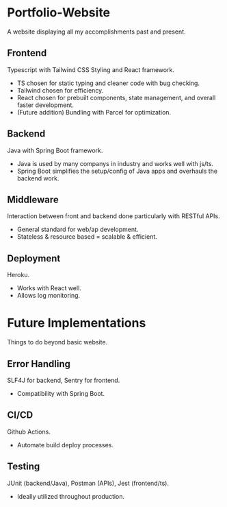 # Portfolio-Website
A website displaying all my accomplishments past and present.

## Frontend
Typescript with Tailwind CSS Styling and React framework.
- TS chosen for static typing and cleaner code with bug checking.
- Tailwind chosen for efficiency.
- React chosen for prebuilt components, state management, and overall faster development.
- (Future addition) Bundling with Parcel for optimization.

## Backend
Java with Spring Boot framework.
- Java is used by many companys in industry and works well with js/ts.
- Spring Boot simplifies the setup/config of Java apps and overhauls the backend work.

## Middleware
Interaction between front and backend done particularly with RESTful APIs.
- General standard for web/ap development.
- Stateless & resource based = scalable & efficient.

## Deployment
Heroku.
- Works with React well.
- Allows log monitoring.

# Future Implementations
Things to do beyond basic website.

## Error Handling
SLF4J for backend, Sentry for frontend.
- Compatibility with Spring Boot.

## CI/CD
Github Actions.
- Automate build deploy processes.

## Testing
JUnit (backend/Java), Postman (APIs), Jest (frontend/ts).
- Ideally utilized throughout production.